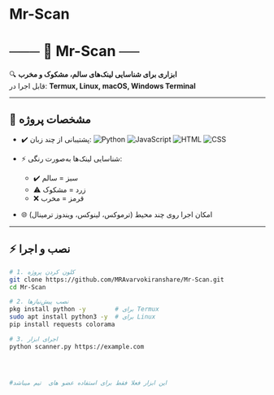 # Mr-Scan


# ─── 🎯 Mr-Scan ──

🔍 **ابزاری برای شناسایی لینک‌های سالم، مشکوک و مخرب**  
قابل اجرا در: **Termux, Linux, macOS, Windows Terminal**

---

## 📌 مشخصات پروژه
- ✔️ پشتیبانی از چند زبان:
  ![Python](https://img.shields.io/badge/Python-3776AB?logo=python&logoColor=white)
  ![JavaScript](https://img.shields.io/badge/JavaScript-F7DF1E?logo=javascript&logoColor=black)
  ![HTML](https://img.shields.io/badge/HTML5-E34F26?logo=html5&logoColor=white)
  ![CSS](https://img.shields.io/badge/CSS3-1572B6?logo=css3&logoColor=white)

- ⚡ شناسایی لینک‌ها به‌صورت رنگی:
  - ✔️ سبز = سالم  
  - ⚠️ زرد = مشکوک  
  - ❌ قرمز = مخرب  

- 🌐 امکان اجرا روی چند محیط (ترموکس، لینوکس، ویندوز ترمینال)

---

## ⚡ نصب و اجرا

```bash
# 1. کلون کردن پروژه
git clone https://github.com/MRAvarvokiranshare/Mr-Scan.git
cd Mr-Scan

# 2. نصب پیش‌نیازها
pkg install python -y        # برای Termux
sudo apt install python3 -y  # برای Linux
pip install requests colorama

# 3. اجرای ابزار
python scanner.py https://example.com




#این ابزار فعلا فقط برای استفاده عضو های  تیم میباشد 
